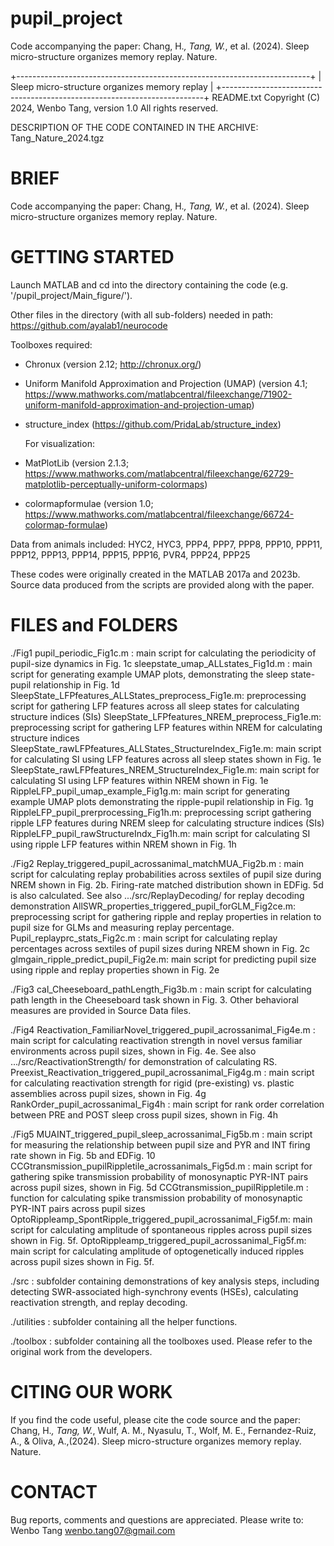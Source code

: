 # pupil_project
Code accompanying the paper: Chang, H.*, Tang, W.*, et al. (2024). Sleep micro-structure organizes memory replay. Nature.

+-------------------------------------------------------------------------+
|            Sleep micro-structure organizes memory replay                |
+-------------------------------------------------------------------------+
README.txt
Copyright (C) 2024, Wenbo Tang, version 1.0
All rights reserved.

DESCRIPTION OF THE CODE CONTAINED IN THE ARCHIVE: Tang_Nature_2024.tgz


BRIEF
=====

Code accompanying the paper: Chang, H.*, Tang, W.*, et al. (2024). Sleep micro-structure organizes memory replay. Nature.


GETTING STARTED
===============

Launch MATLAB and cd into the directory containing the code (e.g. '/pupil_project/Main_figure/').

Other files in the directory (with all sub-folders) needed in path:  
https://github.com/ayalab1/neurocode

Toolboxes required:
- Chronux (version 2.12; http://chronux.org/) 

- Uniform Manifold Approximation and Projection (UMAP) (version 4.1; https://www.mathworks.com/matlabcentral/fileexchange/71902-uniform-manifold-approximation-and-projection-umap)

- structure_index (https://github.com/PridaLab/structure_index)

  For visualization:
- MatPlotLib (version 2.1.3; https://www.mathworks.com/matlabcentral/fileexchange/62729-matplotlib-perceptually-uniform-colormaps)

- colormapformulae (version 1.0; https://www.mathworks.com/matlabcentral/fileexchange/66724-colormap-formulae) 

Data from animals included: HYC2, HYC3, PPP4, PPP7, PPP8, PPP10, PPP11, PPP12, PPP13, PPP14, PPP15, PPP16, PVR4, PPP24, PPP25

These codes were originally created in the MATLAB 2017a and 2023b. Source data produced from the scripts are provided along with the paper. 


FILES and FOLDERS
=================
  ./Fig1
  pupil_periodic_Fig1c.m : main script for calculating the periodicity of pupil-size dynamics in Fig. 1c
  sleepstate_umap_ALLstates_Fig1d.m : main script for generating example UMAP plots, demonstrating the sleep state-pupil relationship in Fig. 1d
  SleepState_LFPfeatures_ALLStates_preprocess_Fig1e.m: preprocessing script for gathering LFP features across all sleep states for calculating structure indices (SIs)
  SleepState_LFPfeatures_NREM_preprocess_Fig1e.m: preprocessing script for gathering LFP features within NREM for calculating structure indices
  SleepState_rawLFPfeatures_ALLStates_StructureIndex_Fig1e.m: main script for calculating SI using LFP features across all sleep states shown in Fig. 1e
  SleepState_rawLFPfeatures_NREM_StructureIndex_Fig1e.m: main script for calculating SI using LFP features within NREM shown in Fig. 1e
  RippleLFP_pupil_umap_example_Fig1g.m:  main script for generating example UMAP plots demonstrating the ripple-pupil relationship in Fig. 1g
  RippleLFP_pupil_prerprocessing_Fig1h.m: preprocessing script gathering ripple LFP features during NREM sleep for calculating structure indices (SIs)
  RippleLFP_pupil_rawStructureIndx_Fig1h.m: main script for calculating SI using ripple LFP features within NREM shown in Fig. 1h

  ./Fig2
  Replay_triggered_pupil_acrossanimal_matchMUA_Fig2b.m  : main script for calculating replay probabilities across sextiles of pupil size during NREM shown in Fig. 2b. Firing-rate matched distribution shown in EDFig. 5d is also calculated. See also .../src/ReplayDecoding/ for replay decoding demonstration
  AllSWR_properties_triggered_pupil_forGLM_Fig2ce.m: preprocessing script for gathering ripple and replay properties in relation to pupil size for GLMs and measuring replay percentage. 
  Pupil_replayprc_stats_Fig2c.m	: main script for calculating replay percentages across sextiles of pupil sizes during NREM shown in Fig. 2c
  glmgain_ripple_predict_pupil_Fig2e.m: main script for predicting pupil size using ripple and replay properties shown in Fig. 2e

  ./Fig3
  cal_Cheeseboard_pathLength_Fig3b.m : main script for calculating path length in the Cheeseboard task shown in Fig. 3. Other behavioral measures are provided in Source Data files.

  ./Fig4 
  Reactivation_FamiliarNovel_triggered_pupil_acrossanimal_Fig4e.m : main script for calculating reactivation strength in novel versus familiar environments across pupil sizes, shown in Fig. 4e. See also .../src/ReactivationStrength/ for demonstration of calculating RS. 
  Preexist_Reactivation_triggered_pupil_acrossanimal_Fig4g.m : main script for calculating reactivation strength for rigid (pre-existing) vs. plastic assemblies across pupil sizes, shown in Fig. 4g
  RankOrder_pupil_acrossanimal_Fig4h : main script for rank order correlation between PRE and POST sleep cross pupil sizes, shown in Fig. 4h

  ./Fig5
  MUAINT_triggered_pupil_sleep_acrossanimal_Fig5b.m : main script for measuring the relationship between pupil size and PYR and INT firing rate shown in Fig. 5b and EDFig. 10
  CCGtransmission_pupilRippletile_acrossanimals_Fig5d.m	: main script for gathering spike transmission probability of monosynaptic PYR-INT pairs across pupil sizes, shown in Fig. 5d
  CCGtransmission_pupilRippletile.m : function for calculating spike transmission probability of monosynaptic PYR-INT pairs across pupil sizes
  OptoRippleamp_SpontRipple_triggered_pupil_acrossanimal_Fig5f.m: main script for calculating amplitude of spontaneous ripples across pupil sizes shown in Fig. 5f. 
  OptoRippleamp_triggered_pupil_acrossanimal_Fig5f.m: main script for calculating amplitude of optogenetically induced ripples across pupil sizes shown in Fig. 5f. 

  ./src : 
  subfolder containing demonstrations of key analysis steps, including detecting SWR-associated high-synchrony events (HSEs), calculating reactivation strength, and replay decoding. 

  ./utilities : 
  subfolder containing all the helper functions.

  ./toolbox : 
  subfolder containing all the toolboxes used. Please refer to the original work from the developers.


CITING OUR WORK
===============

If you find the code useful, please cite the code source and the paper:
    Chang, H.*, Tang, W.*, Wulf, A. M., Nyasulu, T., Wolf, M. E., Fernandez-Ruiz, A., & Oliva, A.,(2024). Sleep micro-structure organizes memory replay. Nature.


CONTACT
=======
Bug reports, comments and questions are appreciated.
Please write to: 
	Wenbo Tang <wenbo.tang07@gmail.com>
